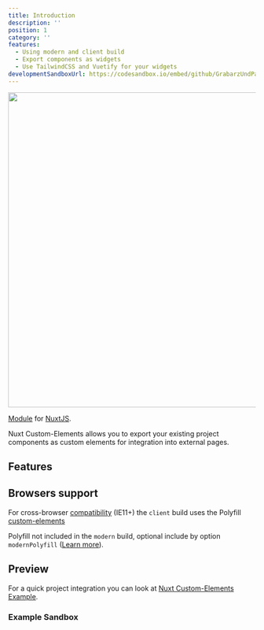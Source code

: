 ```yaml
---
title: Introduction
description: ''
position: 1
category: ''
features:
  - Using modern and client build
  - Export components as widgets
  - Use TailwindCSS and Vuetify for your widgets
developmentSandboxUrl: https://codesandbox.io/embed/github/GrabarzUndPartner/nuxt-custom-elements/tree/main/?fontsize=14&hidenavigation=1&module=%2Fexample%2Fcomponents%2FExample.vue&theme=dark
---
```


<!-- <img src="/preview.png" class="light-img" width="1280" height="640" alt=""/>
<img src="/preview-dark.png" class="dark-img" width="1280" height="640" alt=""/> -->
<img src="/intro-light.png" width="1280" height="640" alt=""/>

[Module]() for [NuxtJS](https://nuxtjs.org).

Nuxt Custom-Elements allows you to export your existing project components as custom elements for integration into external pages.

## Features

<list :items="features"></list>

## Browsers support

For cross-browser [compatibility](https://github.com/ungap/custom-elements#compatibility) (IE11+) the `client` build uses the Polyfill [custom-elements](https://github.com/ungap/custom-elements)

<alert type="warning">Polyfill not included in the `modern` build, optional include by option `modernPolyfill` ([Learn more](https://nuxt-custom-elements.grabarzundpartner.dev/options/#modernpolyfill)).</alert>

## Preview

For a quick project integration you can look at [Nuxt Custom-Elements Example](https://grabarzundpartner.github.io/nuxt-custom-elements-example/).
### Example Sandbox

<code-sandbox :src="developmentSandboxUrl"></code-sandbox>
